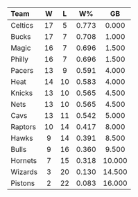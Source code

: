 | Team                             |  W  |  L  |  W%   |   GB   |
|:---------------------------------|:---:|:---:|:-----:|:------:|
| [](/r/bostonceltics) Celtics     | 17  |  5  | 0.773 | 0.000  |
| [](/r/mkebucks) Bucks            | 17  |  7  | 0.708 | 1.000  |
| [](/r/orlandomagic) Magic        | 16  |  7  | 0.696 | 1.500  |
| [](/r/sixers) Philly             | 16  |  7  | 0.696 | 1.500  |
| [](/r/pacers) Pacers             | 13  |  9  | 0.591 | 4.000  |
| [](/r/heat) Heat                 | 14  | 10  | 0.583 | 4.000  |
| [](/r/nyknicks) Knicks           | 13  | 10  | 0.565 | 4.500  |
| [](/r/gonets) Nets               | 13  | 10  | 0.565 | 4.500  |
| [](/r/clevelandcavs) Cavs        | 13  | 11  | 0.542 | 5.000  |
| [](/r/torontoraptors) Raptors    | 10  | 14  | 0.417 | 8.000  |
| [](/r/atlantahawks) Hawks        |  9  | 14  | 0.391 | 8.500  |
| [](/r/chicagobulls) Bulls        |  9  | 16  | 0.360 | 9.500  |
| [](/r/charlottehornets) Hornets  |  7  | 15  | 0.318 | 10.000 |
| [](/r/washingtonwizards) Wizards |  3  | 20  | 0.130 | 14.500 |
| [](/r/detroitpistons) Pistons    |  2  | 22  | 0.083 | 16.000 |